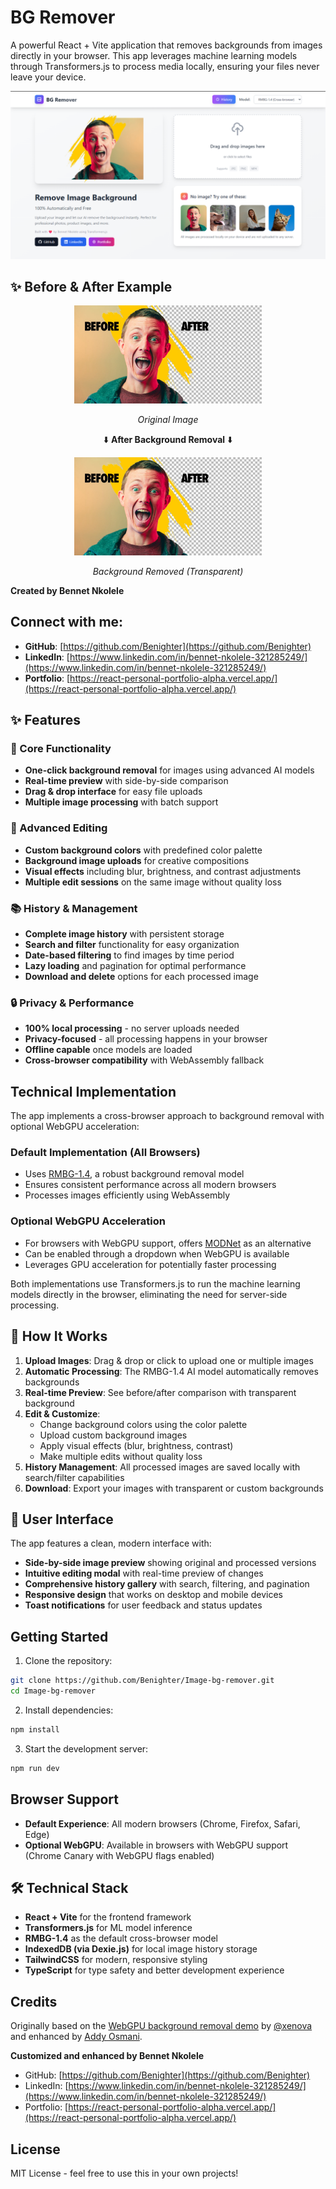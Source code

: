 # BG Remover

A powerful React + Vite application that removes backgrounds from images directly in your browser. This app leverages machine learning models through Transformers.js to process media locally, ensuring your files never leave your device.

![BG Remover Interface](public/BG%20Remover%20Interface.png)

## ✨ Before & After Example

<div align="center">
  <img src="public/meta.jpg" alt="Original Image" width="300" />
  <p><em>Original Image</em></p>

  <p>⬇️ <strong>After Background Removal</strong> ⬇️</p>

  <img src="public/meta.jpg" alt="Background Removed" width="300" style="background: linear-gradient(45deg, #f0f0f0 25%, transparent 25%), linear-gradient(-45deg, #f0f0f0 25%, transparent 25%), linear-gradient(45deg, transparent 75%, #f0f0f0 75%), linear-gradient(-45deg, transparent 75%, #f0f0f0 75%); background-size: 20px 20px; background-position: 0 0, 0 10px, 10px -10px, -10px 0px;" />
  <p><em>Background Removed (Transparent)</em></p>
</div>

**Created by Bennet Nkolele**

## Connect with me:
- **GitHub**: [https://github.com/Benighter](https://github.com/Benighter)
- **LinkedIn**: [https://www.linkedin.com/in/bennet-nkolele-321285249/](https://www.linkedin.com/in/bennet-nkolele-321285249/)
- **Portfolio**: [https://react-personal-portfolio-alpha.vercel.app/](https://react-personal-portfolio-alpha.vercel.app/)

## ✨ Features

### 🎯 Core Functionality
- **One-click background removal** for images using advanced AI models
- **Real-time preview** with side-by-side comparison
- **Drag & drop interface** for easy file uploads
- **Multiple image processing** with batch support

### 🎨 Advanced Editing
- **Custom background colors** with predefined color palette
- **Background image uploads** for creative compositions
- **Visual effects** including blur, brightness, and contrast adjustments
- **Multiple edit sessions** on the same image without quality loss

### 📚 History & Management
- **Complete image history** with persistent storage
- **Search and filter** functionality for easy organization
- **Date-based filtering** to find images by time period
- **Lazy loading** and pagination for optimal performance
- **Download and delete** options for each processed image

### 🔒 Privacy & Performance
- **100% local processing** - no server uploads needed
- **Privacy-focused** - all processing happens in your browser
- **Offline capable** once models are loaded
- **Cross-browser compatibility** with WebAssembly fallback

## Technical Implementation

The app implements a cross-browser approach to background removal with optional WebGPU acceleration:

### Default Implementation (All Browsers)
- Uses [RMBG-1.4](https://huggingface.co/briaai/RMBG-1.4), a robust background removal model
- Ensures consistent performance across all modern browsers
- Processes images efficiently using WebAssembly

### Optional WebGPU Acceleration
- For browsers with WebGPU support, offers [MODNet](https://huggingface.co/Xenova/modnet) as an alternative
- Can be enabled through a dropdown when WebGPU is available
- Leverages GPU acceleration for potentially faster processing

Both implementations use Transformers.js to run the machine learning models directly in the browser, eliminating the need for server-side processing.

## 🚀 How It Works

1. **Upload Images**: Drag & drop or click to upload one or multiple images
2. **Automatic Processing**: The RMBG-1.4 AI model automatically removes backgrounds
3. **Real-time Preview**: See before/after comparison with transparent background
4. **Edit & Customize**:
   - Change background colors using the color palette
   - Upload custom background images
   - Apply visual effects (blur, brightness, contrast)
   - Make multiple edits without quality loss
5. **History Management**: All processed images are saved locally with search/filter capabilities
6. **Download**: Export your images with transparent or custom backgrounds

## 📱 User Interface

The app features a clean, modern interface with:
- **Side-by-side image preview** showing original and processed versions
- **Intuitive editing modal** with real-time preview of changes
- **Comprehensive history gallery** with search, filtering, and pagination
- **Responsive design** that works on desktop and mobile devices
- **Toast notifications** for user feedback and status updates

## Getting Started

1. Clone the repository:
```bash
git clone https://github.com/Benighter/Image-bg-remover.git
cd Image-bg-remover
```

2. Install dependencies:
```bash
npm install
```

3. Start the development server:
```bash
npm run dev
```

## Browser Support

- **Default Experience**: All modern browsers (Chrome, Firefox, Safari, Edge)
- **Optional WebGPU**: Available in browsers with WebGPU support (Chrome Canary with WebGPU flags enabled)

## 🛠️ Technical Stack

- **React + Vite** for the frontend framework
- **Transformers.js** for ML model inference
- **RMBG-1.4** as the default cross-browser model
- **IndexedDB (via Dexie.js)** for local image history storage
- **TailwindCSS** for modern, responsive styling
- **TypeScript** for type safety and better development experience

## Credits

Originally based on the [WebGPU background removal demo](https://github.com/huggingface/transformers.js-examples/tree/main/remove-background-webgpu) by [@xenova](https://github.com/xenova) and enhanced by [Addy Osmani](https://github.com/addyosmani).

**Customized and enhanced by Bennet Nkolele**
- GitHub: [https://github.com/Benighter](https://github.com/Benighter)
- LinkedIn: [https://www.linkedin.com/in/bennet-nkolele-321285249/](https://www.linkedin.com/in/bennet-nkolele-321285249/)
- Portfolio: [https://react-personal-portfolio-alpha.vercel.app/](https://react-personal-portfolio-alpha.vercel.app/)

## License

MIT License - feel free to use this in your own projects!
